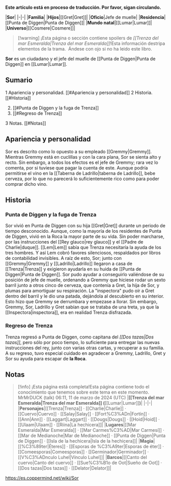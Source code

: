 **Este artículo está en proceso de traducción. Por favor, sigan circulando.**


|**Sor**|
|-|-|
|**Familia**|
|**Hijos**|[[Gret\|Gret]]|
|**Oficio**|Jefe de muelle|
|**Residencia**|[[Punta de Diggen\|Punta de Diggen]]|
|**Mundo natal**|[[Lumar\|Lumar]]|
|**Universo**|[[Cosmere\|Cosmere]]|

> [!warning] ¡Esta página o sección contiene spoilers de *[[Trenza del mar Esmeralda\|Trenza del mar Esmeralda]]*!Esta información destripa elementos de la trama.  Ándese con ojo si no ha leido este libro.

**Sor** es un ciudadano y el jefe del muelle de [[Punta de Diggen\|Punta de Diggen]] en [[Lumar\|Lumar]].

## Sumario

1 Apariencia y personalidad. [[#Apariencia y personalidad]] 
2 Historia. [[#Historia]] 

2. [[#Punta de Diggen y la fuga de Trenza]] 
2. [[#Regreso de Trenza]] 


3 Notas. [[#Notas]] 


## Apariencia y personalidad
Sor es descrito como lo opuesto a su empleado [[Gremmy\|Gremmy]]. Mientras Gremmy está en cuclillas y con la cara plana, Sor se sienta alto y recto. Sin embargo, a todos los efectos es el jefe de Gremmy; rara vez lo comenta, por si tuviese que pagar la cuenta de este.
Aunque podría permitirse el vino en la [[Taberna de Ladrillo\|taberna de Ladrillo]], bebe cerveza, por lo que no parecerá lo suficientemente rico como para poder comprar dicho vino.

## Historia
### Punta de Diggen y la fuga de Trenza
Sor vivió en Punta de Diggen con su hija [[Gret\|Gret]] durante un periodo de tiempo desconocido. Aunque, como la mayoría de los residentes de Punta de Diggen, vivió en la Roca la mayor parte de su vida. Sin poder marcharse, por las instrucciones del [[Rey glauco\|rey glauco]] y el [[Padre de Charlie\|duque]].
[[Lem\|Lem]] sabía que Trenza necesitaría la ayuda de los tres hombres. Y así Lem cobró favores silenciosos, respaldados por libros de contabilidad invisibles. A raíz de esto, Sor; junto con [[Gremmy\|Gremmy]] y [[Ladrillo\|Ladrillo]] llegaron a casa de [[Trenza\|Trenza]] y exigieron ayudarla en su huida de [[Punta de Diggen\|Punta de Diggen]]. Sor pudo ayudar a conseguirlo valiéndose de su posición de jefe de muelle, ordenando a Gremmy que hiciese rodar un sexto barril junto a otros cinco de cerveza, que contenía a Gret, la hija de Sor, y plumas para amortiguar su respiración. La "inspectora" pudo oír a Gret dentro del barril y le dio una patada, dejándola al descubierto en su interior. Esto hizo que Gremmy se derrumbara y empezase a llorar. Sin embargo, Gremmy, Sor, Ladrillo y Gret sabían que se trataba de una treta, ya que la [[Inspectora\|inspectora]], era en realidad Trenza disfrazada.

### Regreso de Trenza
Trenza regresó a Punta de Diggen, como capitana del *[[Dos tazas\|Dos tazas]]*, pero sólo por poco tiempo, lo suficiente para entregar las nuevas instrucciones del rey, junto con varias otras cartas, y recuperar a su familia. A su regreso, tuvo especial cuidado en agradecer a Gremmy, Ladrillo, Gret y Sor su ayuda para escapar de **la Roca**.

## Notas

> [!info] ¡Esta página está completa!Esta página contiene todo el conocimiento que tenemos sobre este tema en este momento.
MrMrDUCK (talk) 06:11, 11 de marzo de 2024 (UTC)
|**[[Trenza del mar Esmeralda\|Trenza del mar Esmeralda]] (**[[Lumar\|Lumar]]**)**|
|-|-|
|**Personajes**|[[Trenza\|Trenza]] · [[Charlie\|Charlie]] · [[Cuervo\|Cuervo]] · [[Salay\|Salay]] · [[Fort%C3%ADn\|Fortín]] · [[Ann\|Ann]] · [[Laggart\|Laggart]] · [[Dougs\|Dougs]] · [[Hoid\|Hoid]] · [[Ulaam\|Ulaam]] · [[Riina\|La hechicera]]|
|**Lugares**|[[Mar Esmeralda\|Mar Esmeralda]] · [[Mar Carmes%C3%AD\|Mar Carmesí]] · [[Mar de Medianoche\|Mar de Medianoche]] · [[Punta de Diggen\|Punta de Diggen]] · [[Isla de la hechicera\|Isla de la hechicera]]|
|**Magia**|[[%C3%89ter\|Éteres]] · [[Esporas de %C3%A9ter\|Esporas de éter]] · [[Comeesporas\|Comeesporas]] · [[Germinador\|Germinador]] · [[V%C3%ADnculo Luhel\|Vínculo Luhel]]|
|**Barcos**|[[Canto del cuervo\|Canto del cuervo]] · [[Sue%C3%B1o de Oot\|Sueño de Oot]] · [[Dos tazas\|Dos tazas]] · [[Delator\|Delator]]|



https://es.coppermind.net/wiki/Sor